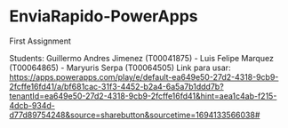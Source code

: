 # EnviaRapido-PowerApps
First Assignment

Students: Guillermo Andres Jimenez (T00041875) - Luis Felipe Marquez (T00064865) - Maryuris Serpa (T00064505)
Link para usar: https://apps.powerapps.com/play/e/default-ea649e50-27d2-4318-9cb9-2fcffe16fd41/a/bf681cac-31f3-4452-b2a4-6a5a7b1ddd7b?tenantId=ea649e50-27d2-4318-9cb9-2fcffe16fd41&hint=aea1c4ab-f215-4dcb-934d-d77d89754248&source=sharebutton&sourcetime=1694133566038#
